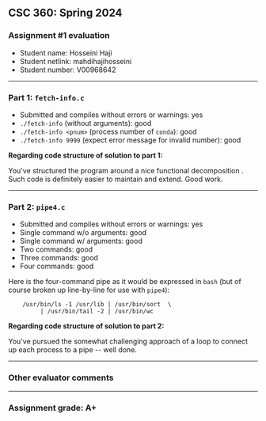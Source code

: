 ## CSC 360: Spring 2024

### Assignment #1 evaluation

* Student name: Hosseini Haji
* Student netlink: mahdihajihosseini
* Student number:  V00968642

---

### Part 1: `fetch-info.c`

* Submitted and compiles without errors or warnings: yes
* `./fetch-info` (without arguments): good
* `./fetch-info <pnum>` (process number of `conda`): good
* `./fetch-info 9999` (expect error message for invalid number): good


**Regarding code structure of solution to part 1:**

You've structured the program around a nice functional decomposition
. Such code is definitely easier to
maintain and extend. Good work.


---

### Part 2: `pipe4.c`

* Submitted and compiles without errors or warnings: yes
* Single command w/o arguments: good
* Single command w/ arguments: good
* Two commands: good
* Three commands: good
* Four commands: good

Here is the four-command pipe as it would be expressed in `bash` (but
of course broken up line-by-line for use with `pipe4`):
```
    /usr/bin/ls -1 /usr/lib | /usr/bin/sort  \
         | /usr/bin/tail -2 | /usr/bin/wc
```

**Regarding code structure of solution to part 2:**

You've pursued the somewhat challenging approach of a loop to connect
up each process to a pipe -- well done. 


---

### Other evaluator comments

---

### Assignment grade: A+


